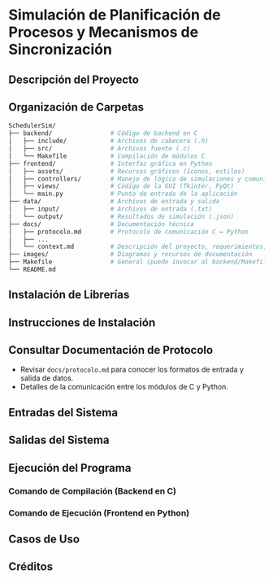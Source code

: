 # Simulación de Planificación de Procesos y Mecanismos de Sincronización

## Descripción del Proyecto

<!-- *Por completar: Resumen del objetivo, alcance y propósito del simulador.* -->

## Organización de Carpetas

```bash
SchedulerSim/
├── backend/                # Código de backend en C
│   ├── include/            # Archivos de cabecera (.h)
│   ├── src/                # Archivos fuente (.c)
│   └── Makefile            # Compilación de módulos C
├── frontend/               # Interfaz gráfica en Python
│   ├── assets/             # Recursos gráficos (íconos, estilos)
│   ├── controllers/        # Manejo de lógica de simulaciones y comunicación C
│   ├── views/              # Código de la GUI (Tkinter, PyQt)
│   └── main.py             # Punto de entrada de la aplicación
├── data/                   # Archivos de entrada y salida
│   ├── input/              # Archivos de entrada (.txt)
│   └── output/             # Resultados de simulación (.json)
├── docs/                   # Documentación técnica
│   ├── protocolo.md        # Protocolo de comunicación C ↔ Python
│   ├── ...
│   └── context.md          # Descripción del proyecto, requerimientos, etc.
├── images/                 # Diagramas y recursos de documentación
├── Makefile                # General (puede invocar al backend/Makefile)
└── README.md
```

## Instalación de Librerías

<!-- *Por completar: Listado de librerías de Python y herramientas de compilación necesarias.* -->

## Instrucciones de Instalación

<!-- *Por completar: Pasos para preparar el entorno de desarrollo y ejecutar el proyecto.* -->

## Consultar Documentación de Protocolo

* Revisar `docs/protocolo.md` para conocer los formatos de entrada y salida de datos.
* Detalles de la comunicación entre los módulos de C y Python.

## Entradas del Sistema

<!-- *Por completar: Descripción de los archivos de entrada requeridos (procesos, recursos, acciones).* -->

## Salidas del Sistema

<!-- *Por completar: Formato y ubicación de los resultados de simulación.* -->

## Ejecución del Programa

<!-- *Por completar: Comandos para compilar los módulos de C y ejecutar la interfaz gráfica.* -->

### Comando de Compilación (Backend en C)

<!-- ```bash
make -C backend/
``` -->

### Comando de Ejecución (Frontend en Python)

<!-- ```bash
cd frontend/
python main.py
``` -->

## Casos de Uso

<!-- *Por completar: Ejemplos de simulaciones y resultados esperados.* -->

## Créditos

<!-- *Por completar: Integrantes del equipo y roles asignados.* -->
